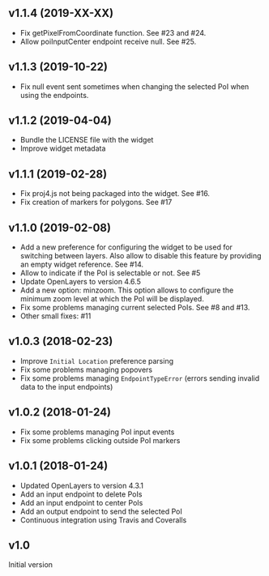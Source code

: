 ## v1.1.4 (2019-XX-XX)

- Fix getPixelFromCoordinate function. See #23 and #24.
- Allow poiInputCenter endpoint receive null. See #25.


## v1.1.3 (2019-10-22)

- Fix null event sent sometimes when changing the selected PoI when using the
    endpoints.


## v1.1.2 (2019-04-04)

- Bundle the LICENSE file with the widget
- Improve widget metadata


## v1.1.1 (2019-02-28)

- Fix proj4.js not being packaged into the widget. See #16.
- Fix creation of markers for polygons. See #17


## v1.1.0 (2019-02-08)

- Add a new preference for configuring the widget to be used for switching
    between layers. Also allow to disable this feature by providing an empty
    widget reference. See #14.
- Allow to indicate if the PoI is selectable or not. See #5
- Update OpenLayers to version 4.6.5
- Add a new option: minzoom. This option allows to configure the minimum zoom
    level at which the PoI will be displayed.
- Fix some problems managing current selected PoIs. See #8 and #13.
- Other small fixes: #11


## v1.0.3 (2018-02-23)

- Improve `Initial Location` preference parsing
- Fix some problems managing popovers
- Fix some problems managing `EndpointTypeError` (errors sending invalid data to
    the input endpoints)


## v1.0.2 (2018-01-24)

- Fix some problems managing PoI input events
- Fix some problems clicking outside PoI markers


## v1.0.1 (2018-01-24)

- Updated OpenLayers to version 4.3.1
- Add an input endpoint to delete PoIs
- Add an input endpoint to center PoIs
- Add an output endpoint to send the selected PoI
- Continuous integration using Travis and Coveralls


## v1.0

Initial version
